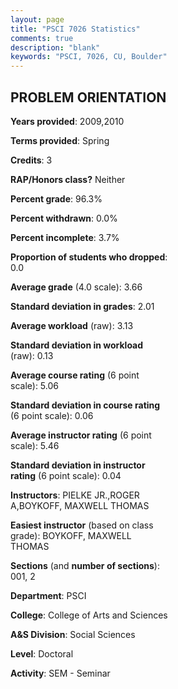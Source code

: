 ```yaml
---
layout: page
title: "PSCI 7026 Statistics"
comments: true
description: "blank"
keywords: "PSCI, 7026, CU, Boulder"
--- 
```

<head>
<script src="https://ajax.googleapis.com/ajax/libs/jquery/2.1.3/jquery.min.js"></script>
<script src="https://dl.dropboxusercontent.com/s/pc42nxpaw1ea4o9/highcharts.js?dl=0"></script>
<!-- <script src="../assets/js/highcharts.js"></script> -->
<style type="text/css">@font-face {
	font-family: "Bebas Neue";
	src: url(https://www.filehosting.org/file/details/544349/BebasNeue%20Regular.otf) format("opentype");
	}
	h1.Bebas { 
		font-family: "Bebas Neue", Verdana, Tahoma;
	}
</style>
</head>
<body>
	<div id="container" style="float: right; width: 45%; height: 88%; margin-left: 2.5%; margin-right: 2.5%;"></div>
	<script language="JavaScript">
		$(document).ready(function() {
		var chart = {type: 'column'};
		var title = {text: 'Grade Distribution'};
		var xAxis = {categories: ['A','B','C','D','F'],crosshair: true};
		var yAxis = {min: 0,title: {text: 'Percentage'}};
		var tooltip = {headerFormat: '<center><b><span style="font-size:20px">{point.key}</span></b></center>',
		               pointFormat: '<td style="padding:0"><b>{point.y:.1f}%</b></td>',
		               footerFormat: '</table>',shared: true,useHTML: true};
		var plotOptions = {column: {pointPadding: 0.0,borderWidth: 0}};  
		var credits = {enabled: false};var series= [{name: 'Percent',data: [86.96,8.7,0.0,0.0,4.35,]}];
		var json = {};
		json.chart = chart;
		json.title = title;
		json.tooltip = tooltip;
		json.xAxis = xAxis;
		json.yAxis = yAxis;  
		json.series = series;
		json.plotOptions = plotOptions;  
		json.credits = credits;
		$('#container').highcharts(json);
	});
	</script>
</body>
			   
## PROBLEM ORIENTATION

**Years provided**: 2009,2010

**Terms provided**: Spring

**Credits**: 3

**RAP/Honors class?** Neither

**Percent grade**: 96.3%

**Percent withdrawn**: 0.0%

**Percent incomplete**: 3.7%

**Proportion of students who dropped**: 0.0

**Average grade** (4.0 scale): 3.66

**Standard deviation in grades**: 2.01

**Average workload** (raw): 3.13

**Standard deviation in workload** (raw): 0.13

**Average course rating** (6 point scale): 5.06

**Standard deviation in course rating** (6 point scale): 0.06

**Average instructor rating** (6 point scale): 5.46

**Standard deviation in instructor rating** (6 point scale): 0.04

**Instructors**: PIELKE JR.,ROGER A,BOYKOFF, MAXWELL THOMAS

**Easiest instructor** (based on class grade): BOYKOFF, MAXWELL THOMAS

**Sections** (and **number of sections**): 001, 2

**Department**: PSCI

**College**: College of Arts and Sciences

**A&S Division**: Social Sciences

**Level**: Doctoral

**Activity**: SEM - Seminar